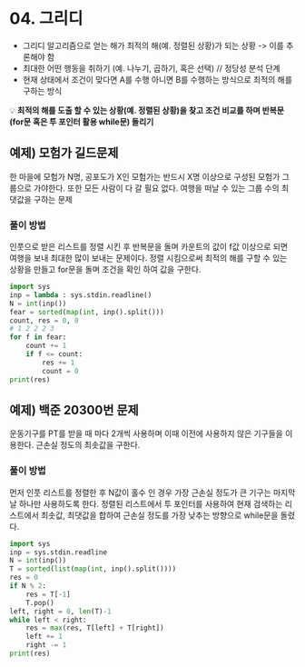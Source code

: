 # 04. 그리디
- 그리디 알고리즘으로 얻는 해가 최적의 해(예. 정렬된 상황)가 되는 상황 -> 이를 추론해야 함
- 최대한 어떤 행동을 취하기 (예. 나누기, 곱하기, 혹은 선택) // 정당성 분석 단계
- 현재 상태에서 조건이 맞다면 A를 수행 아니면 B를 수행하는 방식으로 최적의 해를 구하는 방식

:bulb: **최적의 해를 도출 할 수 있는 상황(예. 정렬된 상황)을 찾고 조건 비교를 하며 반복문(for문 혹은 투 포인터 활용 while문) 돌리기** 

## 예제) 모험가 길드문제
한 마을에 모험가 N명, 공포도가 X인 모험가는 반드시 X명 이상으로 구성된 모험가 그룹으로 가야한다. 또한 모든 사람이 다 갈 필요 없다.
여행을 떠날 수 있는 그룹 수의 최댓값을 구하는 문제

### 풀이 방법
인풋으로 받은 리스트를 정렬 시킨 후 반복문을 돌며 카운트의 값이 f값 이상으로 되면 여행을 보내 최대한 많이 보내는 문제이다. 정렬 시킴으로써 최적의 해를 구할 수 있는 상황을 만들고 
for문을 돌며 조건을 확인 하여 값을 구한다.

```python
import sys
inp = lambda : sys.stdin.readline()
N = int(inp())
fear = sorted(map(int, inp().split()))
count, res = 0, 0
# 1 2 2 2 3
for f in fear:
    count += 1
    if f <= count:
        res += 1
        count = 0
print(res)
```

## 예제) 백준 20300번 문제
운동기구를 PT를 받을 때 마다 2개씩 사용하며 이때 이전에 사용하지 않은 기구들을 이용한다. 근손실 정도의 최솟값을 구한다.

### 풀이 방법
먼저 인풋 리스트를 정렬한 후 N값이 홀수 인 경우 가장 근손실 정도가 큰 기구는 마지막 날 하나만 사용하도록 한다. 정렬된 리스트에서 투 포인터를 사용하여
현재 검색하는 리스트에서 최솟값, 최댓값을 합하여 근손실 정도를 가장 낮추는 방향으로 while문을 돌렸다. 
```python
import sys
inp = sys.stdin.readline
N = int(inp())
T = sorted(list(map(int, inp().split())))
res = 0
if N % 2:
    res = T[-1]
    T.pop()
left, right = 0, len(T)-1
while left < right:
    res = max(res, T[left] + T[right])
    left += 1
    right -= 1
print(res)
```
